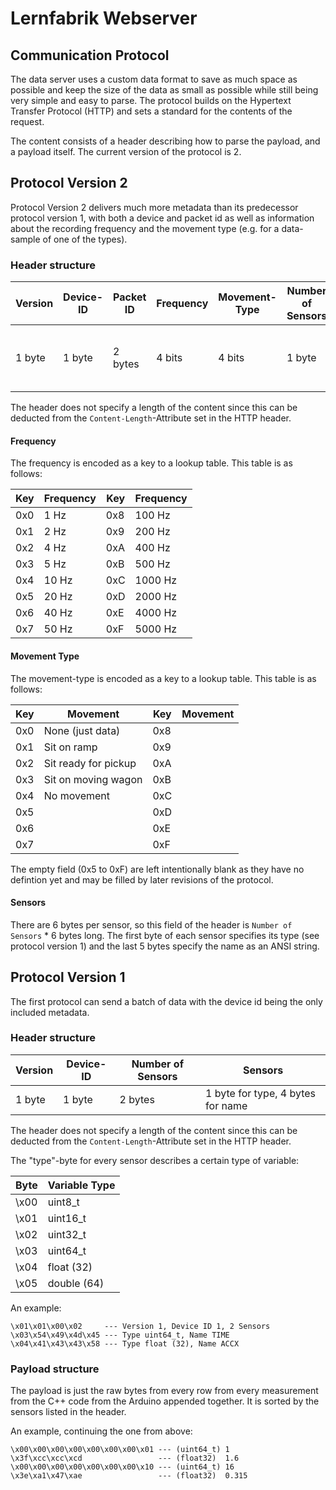 # Lernfabrik Webserver


## Communication Protocol
The data server uses a custom data format to save as much space as possible and keep the size of the data as small as possible while still being very simple and easy to parse. The protocol builds on the Hypertext Transfer Protocol (HTTP) and sets a standard for the contents of the request. 

The content consists of a header describing how to parse the payload, and a payload itself. The current version of the protocol is 2.

## Protocol Version 2
Protocol Version 2 delivers much more metadata than its predecessor protocol version 1, with both a device and packet id as well as information about the recording frequency and the movement type (e.g. for a data-sample of one of the types).

### Header structure
| Version | Device-ID | Packet ID | Frequency | Movement-Type | Number of Sensors | Sensors                           |
| ------- | --------- | --------- | --------- | ------------- | ----------------- | --------------------------------- |
| 1 byte  | 1 byte    | 2 bytes   | 4 bits    | 4 bits        | 1 byte            | 1 byte for type, 5 bytes for name |

The header does not specify a length of the content since this can be deducted from the `Content-Length`-Attribute set in the HTTP header.

#### Frequency
The frequency is encoded as a key to a lookup table. This table is as follows:

| Key | Frequency | Key | Frequency |
| --- | --------- | --- | --------- |
| 0x0 |      1 Hz | 0x8 |    100 Hz |
| 0x1 |      2 Hz | 0x9 |    200 Hz |
| 0x2 |      4 Hz | 0xA |    400 Hz |
| 0x3 |      5 Hz | 0xB |    500 Hz |
| 0x4 |     10 Hz | 0xC |   1000 Hz |
| 0x5 |     20 Hz | 0xD |   2000 Hz |
| 0x6 |     40 Hz | 0xE |   4000 Hz |
| 0x7 |     50 Hz | 0xF |   5000 Hz |

#### Movement Type
The movement-type is encoded as a key to a lookup table. This table is as follows:

| Key | Movement             | Key | Movement           |
| --- | -------------------- | --- | ------------------ |
| 0x0 | None (just data)     | 0x8 |                    |
| 0x1 | Sit on ramp          | 0x9 |                    |
| 0x2 | Sit ready for pickup | 0xA |                    |
| 0x3 | Sit on moving wagon  | 0xB |                    |
| 0x4 | No movement          | 0xC |                    |
| 0x5 |                      | 0xD |                    |
| 0x6 |                      | 0xE |                    |
| 0x7 |                      | 0xF |                    |

The empty field (0x5 to 0xF) are left intentionally blank as they have no defintion yet and may be filled by later revisions of the protocol.

#### Sensors
There are 6 bytes per sensor, so this field of the header is `Number of Sensors` * 6 bytes long. The first byte of each sensor specifies its type (see protocol version 1) and the last 5 bytes specify the name as an ANSI string.

## Protocol Version 1
The first protocol can send a batch of data with the device id being the only included metadata.

### Header structure

| Version | Device-ID | Number of Sensors | Sensors                           |
| ------- | --------- | ----------------- | --------------------------------- |
| 1 byte  | 1 byte    | 2 bytes           | 1 byte for type, 4 bytes for name |

The header does not specify a length of the content since this can be deducted from the `Content-Length`-Attribute set in the HTTP header.

The "type"-byte for every sensor describes a certain type of variable:

| Byte | Variable Type |
| ---- | ------------- |
| \x00 | uint8_t       |
| \x01 | uint16_t      |
| \x02 | uint32_t      |
| \x03 | uint64_t      |
| \x04 | float (32)    |
| \x05 | double (64)   |

An example:

    \x01\x01\x00\x02     --- Version 1, Device ID 1, 2 Sensors
    \x03\x54\x49\x4d\x45 --- Type uint64_t, Name TIME
    \x04\x41\x43\x43\x58 --- Type float (32), Name ACCX

### Payload structure

The payload is just the raw bytes from every row from every measurement from the C++ code from the Arduino appended together. It is sorted by the sensors listed in the header.

An example, continuing the one from above:

    \x00\x00\x00\x00\x00\x00\x00\x01 --- (uint64_t) 1
    \x3f\xcc\xcc\xcd                 --- (float32)  1.6
    \x00\x00\x00\x00\x00\x00\x00\x10 --- (uint64_t) 16
    \x3e\xa1\x47\xae                 --- (float32)  0.315
